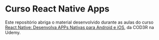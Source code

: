 # Curso React Native Apps
Este repositório abriga o material desenvolvido durante as aulas do curso [React Native: Desenvolva APPs Nativas para Android e iOS](https://www.udemy.com/course/curso-react-native/), da COD3R na Udemy.
